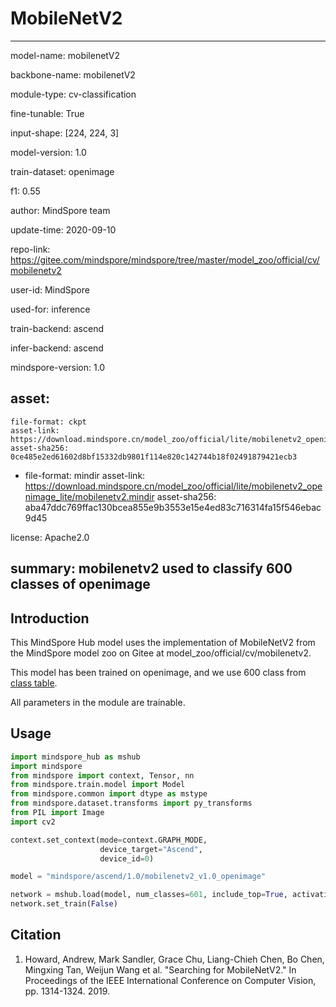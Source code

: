 # MobileNetV2

---

model-name: mobilenetV2

backbone-name: mobilenetV2

module-type: cv-classification

fine-tunable: True

input-shape: [224, 224, 3]

model-version: 1.0

train-dataset: openimage

f1: 0.55



author: MindSpore team

update-time: 2020-09-10

repo-link: https://gitee.com/mindspore/mindspore/tree/master/model_zoo/official/cv/mobilenetv2

user-id: MindSpore

used-for: inference

train-backend: ascend

infer-backend: ascend

mindspore-version: 1.0

asset:
  -
    file-format: ckpt
    asset-link: https://download.mindspore.cn/model_zoo/official/lite/mobilenetv2_openimage_lite/mobilenetv2_ascend.ckpt
    asset-sha256: 0ce485e2ed61602d8bf15332db9801f114e820c142744b18f02491879421ecb3

  -
    file-format: mindir
    asset-link: https://download.mindspore.cn/model_zoo/official/lite/mobilenetv2_openimage_lite/mobilenetv2.mindir
    asset-sha256: aba47ddc769ffac130bcea855e9b3553e15e4ed83c716314fa15f546ebac9d45

license: Apache2.0

summary: mobilenetv2 used to classify 600 classes of openimage
---


## Introduction

This MindSpore Hub model uses the implementation of MobileNetV2 from the MindSpore model zoo on Gitee at model_zoo/official/cv/mobilenetv2.

This model has been trained on openimage, and we use 600 class from [class table](https://storage.googleapis.com/openimages/v5/class-descriptions-boxable.csv).

All parameters in the module are trainable.

## Usage

```python
import mindspore_hub as mshub
import mindspore
from mindspore import context, Tensor, nn
from mindspore.train.model import Model
from mindspore.common import dtype as mstype
from mindspore.dataset.transforms import py_transforms
from PIL import Image
import cv2

context.set_context(mode=context.GRAPH_MODE,
                    device_target="Ascend",
                    device_id=0)

model = "mindspore/ascend/1.0/mobilenetv2_v1.0_openimage"

network = mshub.load(model, num_classes=601, include_top=True, activation="Sigmoid")
network.set_train(False)
```

## Citation

1. Howard, Andrew, Mark Sandler, Grace Chu, Liang-Chieh Chen, Bo Chen, Mingxing Tan, Weijun Wang et al. "Searching for MobileNetV2." In Proceedings of the IEEE International Conference on Computer Vision, pp. 1314-1324. 2019.
